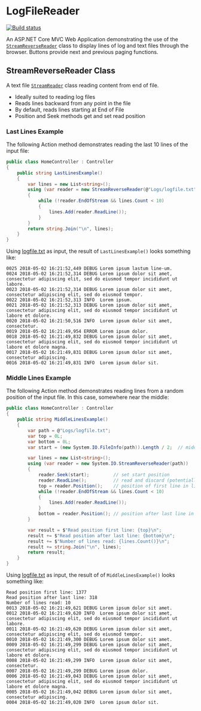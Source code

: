 # LogFileReader
[![Build status](https://ci.appveyor.com/api/projects/status/8rkfcmx5txm86ygx?svg=true)](https://ci.appveyor.com/project)

An ASP.NET Core MVC Web Application demonstrating the use of the [`StreamReverseReader`](/src/Castle.PageReader/Data/StreamReverseReader.cs) class to display lines of log and text files through the browser.  Buttons provide next and previous paging functions.

## StreamReverseReader Class
  A text file [`StreamReader`](https://docs.microsoft.com/en-us/dotnet/api/system.io.streamreader?view=netcore-2.1) class reading content from end of file.
  
  * Ideally suited to reading log files
  * Reads lines backward from any point in the file
  * By default, reads lines starting at End of File
  * Position and Seek methods get and set read position

### Last Lines Example
The following Action method demonstrates reading the last 10 lines of the input file:
```cs
public class HomeController : Controller
{
    public string LastLinesExample()
    {
        var lines = new List<string>();
        using (var reader = new StreamReverseReader(@"Logs/logfile.txt"))
        {
            while (!reader.EndOfStream && lines.Count < 10)
            {
                lines.Add(reader.ReadLine());
            }
        }
        return string.Join("\n", lines);
    }
}
```
Using [logfile.txt](/sample/LogFileReader/Logs/logfile.txt) as input, the result of `LastLinesExample()` looks something like:
```
0025 2018-05-02 16:21:52,449 DEBUG Lorem ipsum lastum line-um.
0024 2018-05-02 16:21:52,314 DEBUG Lorem ipsum dolor sit amet, consectetur adipiscing elit, sed do eiusmod tempor incididunt ut labore.
0023 2018-05-02 16:21:52,314 DEBUG Lorem ipsum dolor sit amet, consectetur adipiscing elit, sed do eiusmod tempor.
0022 2018-05-02 16:21:52,313 INFO  Lorem ipsum.
0021 2018-05-02 16:21:52,313 DEBUG Lorem ipsum dolor sit amet, consectetur adipiscing elit, sed do eiusmod tempor incididunt ut labore et dolore.
0020 2018-05-02 16:21:50,516 INFO  Lorem ipsum dolor sit amet, consectetur.
0019 2018-05-02 16:21:49,954 ERROR Lorem ipsum dolor.
0018 2018-05-02 16:21:49,832 DEBUG Lorem ipsum dolor sit amet, consectetur adipiscing elit, sed do eiusmod tempor incididunt ut labore et dolore magna.
0017 2018-05-02 16:21:49,831 DEBUG Lorem ipsum dolor sit amet, consectetur adipiscing.
0016 2018-05-02 16:21:49,831 INFO  Lorem ipsum dolor sit.
```

### Middle Lines Example
The following Action method demonstrates reading lines from a random position of the input file.  In this case, somewhere near the middle:
```cs
public class HomeController : Controller
{
    public string MiddleLinesExample()
    {
        var path = @"Logs/logfile.txt";
        var top = 0L;
        var bottom = 0L;
        var start = (new System.IO.FileInfo(path)).Length / 2;  // middle of file

        var lines = new List<string>();
        using (var reader = new System.IO.StreamReverseReader(path))
        {
            reader.Seek(start);         // set start position
            reader.ReadLine();          // read and discard (potentially) partial line
            top = reader.Position();    // position of first line in list
            while (!reader.EndOfStream && lines.Count < 10)
            {
                lines.Add(reader.ReadLine());
            }
            bottom = reader.Position(); // position after last line in last
        }

        var result = $"Read position first line: {top}\n";
        result += $"Read position after last line: {bottom}\n";
        result += $"Number of lines read: {lines.Count()}\n";
        result += string.Join("\n", lines);
        return result;
    }
}
```

Using [logfile.txt](/sample/LogFileReader/Logs/logfile.txt) as input, the result of of `MiddleLinesExample()` looks something like:
```
Read position first line: 1377
Read position after last line: 318
Number of lines read: 10
0013 2018-05-02 16:21:49,621 DEBUG Lorem ipsum dolor sit amet.
0012 2018-05-02 16:21:49,620 INFO  Lorem ipsum dolor sit amet, consectetur adipiscing elit, sed do eiusmod tempor incididunt ut labore.
0011 2018-05-02 16:21:49,620 DEBUG Lorem ipsum dolor sit amet, consectetur adipiscing elit, sed do eiusmod tempor.
0010 2018-05-02 16:21:49,300 DEBUG Lorem ipsum dolor sit amet.
0009 2018-05-02 16:21:49,299 DEBUG Lorem ipsum dolor sit amet, consectetur adipiscing elit, sed do eiusmod tempor incididunt ut labore et dolore.
0008 2018-05-02 16:21:49,299 INFO  Lorem ipsum dolor sit amet, consectetur.
0007 2018-05-02 16:21:49,299 DEBUG Lorem ipsum dolor.
0006 2018-05-02 16:21:49,043 DEBUG Lorem ipsum dolor sit amet, consectetur adipiscing elit, sed do eiusmod tempor incididunt ut labore et dolore magna.
0005 2018-05-02 16:21:49,042 DEBUG Lorem ipsum dolor sit amet, consectetur adipiscing.
0004 2018-05-02 16:21:49,020 INFO  Lorem ipsum dolor sit.
```

